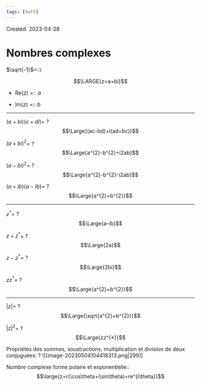 ```yaml
---
tags: [math] 
---
```

Created: 2023-04-28

# Nombres complexes
$\sqrt{-1}$=::$i$
<!--SR:!2023-11-07,118,250-->

$$\LARGE{z=a+bi}$$
- Re($z$) =:: $a$
<!--SR:!2023-12-04,134,250-->
- Im($z$) =:: $b$
<!--SR:!2024-01-20,163,250-->

--- 
$(a+bi)(c+di)$=
?
$$\Large{(ac-bd)+i(ad+bc)}$$
<!--SR:!2024-02-15,136,230-->

$(a+bi)^{2}$=
?
$$\Large{a^{2}-b^{2}+i2ab}$$
<!--SR:!2023-11-22,75,230-->

$(a-bi)^{2}$=
?
$$\Large{a^{2}-b^{2}-i2ab}$$
<!--SR:!2024-02-05,131,230-->

$(a+ib)(a-ib)$=
?
$$\Large{a^{2}+b^{2}}$$
<!--SR:!2024-02-04,173,250-->

---

$z^{*}$=
?
$$\Large{a-ib}$$
<!--SR:!2023-12-23,146,250-->

$z+z^*$=
?
$$\Large{2a}$$
<!--SR:!2023-12-05,83,230-->

$z-z^{*}$=
?
$$\Large{2bi}$$
<!--SR:!2023-12-15,82,230-->

$zz^{*}$=
?
$$\Large{a^{2}+b^{2}}$$
<!--SR:!2023-10-27,64,230-->

---
$|z|$=
?
$$\Large{\sqrt{a^{2}+b^{2}}}$$
<!--SR:!2023-10-10,18,210-->

$|z|^{2}$=
?
$$\Large{zz^{*}}$$
<!--SR:!2023-11-23,59,190-->

Propriétés des sommes, soustractions, multiplication et division de deux conjuguées:
?
![[image-20230504104418313.png|299]]
<!--SR:!2024-02-08,172,250-->

Nombre complexe forme polaire et exponentielle::$$\large{z=r(\cos\theta+i\sin\theta)=re^{i\theta}}$$
<!--SR:!2023-10-20,16,141-->


